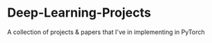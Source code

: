 # Deep-Learning-Projects
A collection of projects &amp; papers that I've in implementing in PyTorch
